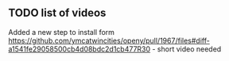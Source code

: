 ## TODO list of videos

Added a new step to install form
https://github.com/ymcatwincities/openy/pull/1967/files#diff-a1541fe29058500cb4d08bdc2d1cb477R30 - short video needed
